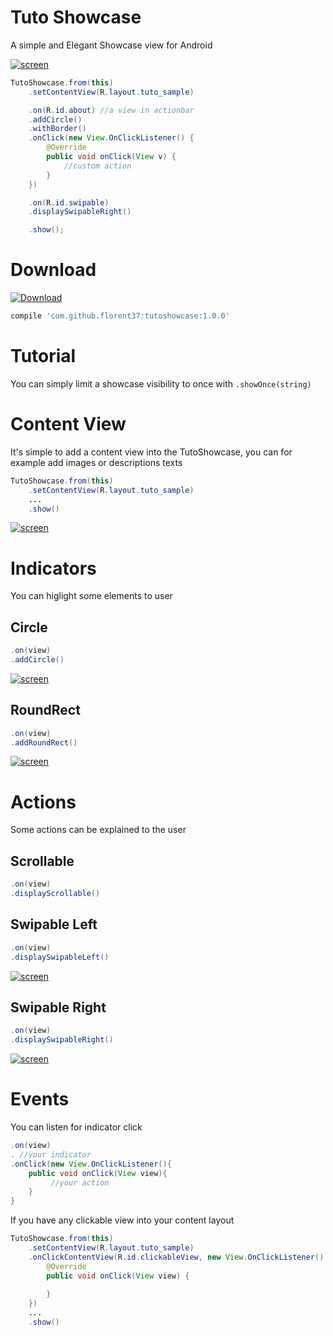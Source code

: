 # Tuto Showcase

A simple and Elegant Showcase view for Android

[![screen](https://raw.githubusercontent.com/florent37/TutoShowcase/master/media/sample.png)](https://github.com/florent37/TutoShowcase)

```java
TutoShowcase.from(this)
    .setContentView(R.layout.tuto_sample)

    .on(R.id.about) //a view in actionbar
    .addCircle()
    .withBorder()
    .onClick(new View.OnClickListener() {
        @Override
        public void onClick(View v) {
            //custom action
        }
    })

    .on(R.id.swipable)
    .displaySwipableRight()

    .show();
```

# Download

[ ![Download](https://api.bintray.com/packages/florent37/maven/TutoShowcase/images/download.svg) ](https://bintray.com/florent37/maven/TutoShowcase/_latestVersion)

```groovy
compile 'com.github.florent37:tutoshowcase:1.0.0'
```

# Tutorial

You can simply limit a showcase visibility to once with `.showOnce(string)`

# Content View

It's simple to add a content view into the TutoShowcase,
you can for example add images or descriptions texts

```java
TutoShowcase.from(this)
    .setContentView(R.layout.tuto_sample)
    ...
    .show()
```

[![screen](https://raw.githubusercontent.com/florent37/TutoShowcase/master/media/content.png)](https://github.com/florent37/TutoShowcase)

# Indicators

You can higlight some elements to user

## Circle

```java
.on(view)
.addCircle()
```

[![screen](https://raw.githubusercontent.com/florent37/TutoShowcase/master/media/circle.png)](https://github.com/florent37/TutoShowcase)

## RoundRect

```java
.on(view)
.addRoundRect()
```

[![screen](https://raw.githubusercontent.com/florent37/TutoShowcase/master/media/roundrect.png)](https://github.com/florent37/TutoShowcase)

# Actions

Some actions can be explained to the user

## Scrollable

```java
.on(view)
.displayScrollable()
```

## Swipable Left

```java
.on(view)
.displaySwipableLeft()
```

[![screen](https://raw.githubusercontent.com/florent37/TutoShowcase/master/media/swipeLeft.gif)](https://github.com/florent37/TutoShowcase)

## Swipable Right

```java
.on(view)
.displaySwipableRight()
```

[![screen](https://raw.githubusercontent.com/florent37/TutoShowcase/master/media/swipeRight.gif)](https://github.com/florent37/TutoShowcase)

# Events

You can listen for indicator click

```java
.on(view)
. //your indicator
.onClick(new View.OnClickListener(){
    public void onClick(View view){
         //your action
    }
}
```

If you have any clickable view into your content layout 

```java
TutoShowcase.from(this)
    .setContentView(R.layout.tuto_sample)
    .onClickContentView(R.id.clickableView, new View.OnClickListener() {
        @Override
        public void onClick(View view) {
                            
        }
    })
    ...
    .show()
```
